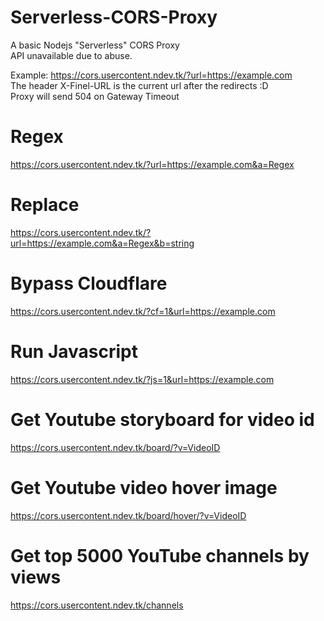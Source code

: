 # Serverless-CORS-Proxy
A basic Nodejs "Serverless" CORS Proxy  
API unavailable due to abuse.

Example: https://cors.usercontent.ndev.tk/?url=https://example.com   
The header X-Finel-URL is the current url after the redirects :D  
Proxy will send 504 on Gateway Timeout


# Regex
https://cors.usercontent.ndev.tk/?url=https://example.com&a=Regex

# Replace
https://cors.usercontent.ndev.tk/?url=https://example.com&a=Regex&b=string

# Bypass Cloudflare
https://cors.usercontent.ndev.tk/?cf=1&url=https://example.com

# Run Javascript
https://cors.usercontent.ndev.tk/?js=1&url=https://example.com

# Get Youtube storyboard for video id
https://cors.usercontent.ndev.tk/board/?v=VideoID

# Get Youtube video hover image
https://cors.usercontent.ndev.tk/board/hover/?v=VideoID

# Get top 5000 YouTube channels by views
https://cors.usercontent.ndev.tk/channels
